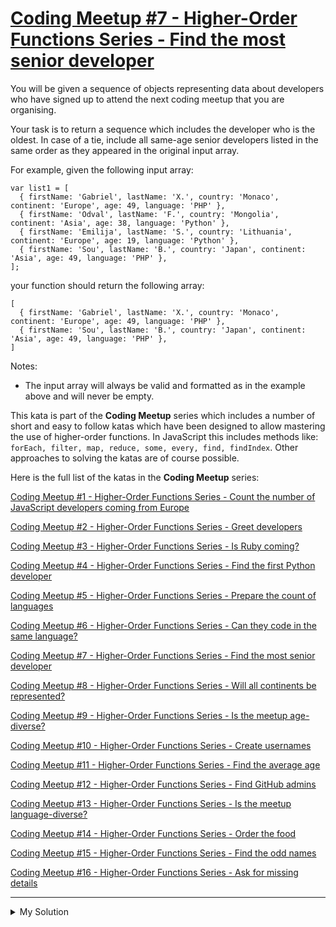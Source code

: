 # [Coding Meetup #7 - Higher-Order Functions Series - Find the most senior developer](https://www.codewars.com/kata/582887f7d04efdaae3000090)

You will be given a sequence of objects representing data about developers who have signed up to attend the next coding meetup that you are organising.

Your task is to return a sequence which includes the developer who is the oldest. In case of a tie, include all same-age senior developers listed in the same order as they appeared in the original input array.

For example, given the following input array:

    var list1 = [
      { firstName: 'Gabriel', lastName: 'X.', country: 'Monaco', continent: 'Europe', age: 49, language: 'PHP' },
      { firstName: 'Odval', lastName: 'F.', country: 'Mongolia', continent: 'Asia', age: 38, language: 'Python' },
      { firstName: 'Emilija', lastName: 'S.', country: 'Lithuania', continent: 'Europe', age: 19, language: 'Python' },
      { firstName: 'Sou', lastName: 'B.', country: 'Japan', continent: 'Asia', age: 49, language: 'PHP' },
    ];

your function should return the following array:

    [
      { firstName: 'Gabriel', lastName: 'X.', country: 'Monaco', continent: 'Europe', age: 49, language: 'PHP' },
      { firstName: 'Sou', lastName: 'B.', country: 'Japan', continent: 'Asia', age: 49, language: 'PHP' },
    ]

Notes:

- The input array will always be valid and formatted as in the example above and will never be empty.

This kata is part of the **Coding Meetup** series which includes a number of short and easy to follow katas which have been designed to allow mastering the use of higher-order functions. In JavaScript this includes methods like: `forEach, filter, map, reduce, some, every, find, findIndex`. Other approaches to solving the katas are of course possible.

Here is the full list of the katas in the **Coding Meetup** series:

[Coding Meetup #1 - Higher-Order Functions Series - Count the number of JavaScript developers coming from Europe](http://www.codewars.com/kata/coding-meetup-number-1-higher-order-functions-series-count-the-number-of-javascript-developers-coming-from-europe)

[Coding Meetup #2 - Higher-Order Functions Series - Greet developers](https://www.codewars.com/kata/coding-meetup-number-2-higher-order-functions-series-greet-developers)

[Coding Meetup #3 - Higher-Order Functions Series - Is Ruby coming?](https://www.codewars.com/kata/coding-meetup-number-3-higher-order-functions-series-is-ruby-coming)

[Coding Meetup #4 - Higher-Order Functions Series - Find the first Python developer](https://www.codewars.com/kata/coding-meetup-number-4-higher-order-functions-series-find-the-first-python-developer)

[Coding Meetup #5 - Higher-Order Functions Series - Prepare the count of languages](https://www.codewars.com/kata/coding-meetup-number-5-higher-order-functions-series-prepare-the-count-of-languages)

[Coding Meetup #6 - Higher-Order Functions Series - Can they code in the same language?](https://www.codewars.com/kata/coding-meetup-number-6-higher-order-functions-series-can-they-code-in-the-same-language)

[Coding Meetup #7 - Higher-Order Functions Series - Find the most senior developer](http://www.codewars.com/kata/coding-meetup-number-7-higher-order-functions-series-find-the-most-senior-developer)

[Coding Meetup #8 - Higher-Order Functions Series - Will all continents be represented?](https://www.codewars.com/kata/coding-meetup-number-8-higher-order-functions-series-will-all-continents-be-represented)

[Coding Meetup #9 - Higher-Order Functions Series - Is the meetup age-diverse?](https://www.codewars.com/kata/coding-meetup-number-9-higher-order-functions-series-is-the-meetup-age-diverse)

[Coding Meetup #10 - Higher-Order Functions Series - Create usernames](https://www.codewars.com/kata/coding-meetup-number-10-higher-order-functions-series-create-usernames)

[Coding Meetup #11 - Higher-Order Functions Series - Find the average age](https://www.codewars.com/kata/coding-meetup-number-11-higher-order-functions-series-find-the-average-age)

[Coding Meetup #12 - Higher-Order Functions Series - Find GitHub admins](https://www.codewars.com/kata/coding-meetup-number-12-higher-order-functions-series-find-github-admins)

[Coding Meetup #13 - Higher-Order Functions Series - Is the meetup language-diverse?](https://www.codewars.com/kata/coding-meetup-number-13-higher-order-functions-series-is-the-meetup-language-diverse)

[Coding Meetup #14 - Higher-Order Functions Series - Order the food](https://www.codewars.com/kata/coding-meetup-number-14-higher-order-functions-series-order-the-food)

[Coding Meetup #15 - Higher-Order Functions Series - Find the odd names](https://www.codewars.com/kata/coding-meetup-number-15-higher-order-functions-series-find-the-odd-names)

[Coding Meetup #16 - Higher-Order Functions Series - Ask for missing details](https://www.codewars.com/kata/coding-meetup-number-16-higher-order-functions-series-ask-for-missing-details)

---

<details><summary>My Solution</summary>

```js
function findSenior(list) {
  let oldestAge = list.sort((a, b) => b.age - a.age)[0].age

  return list.filter(v => v.age === oldestAge)
}
```

</details>
